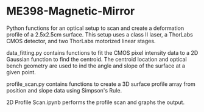 # ME398-Magnetic-Mirror

Python functions for an optical setup to scan and create a deformation profile of a 2.5x2.5cm surface. This setup uses a class II laser, a ThorLabs CMOS detector, and two ThorLabs motorized linear stages.

data_fitting.py contains functions to fit the CMOS pixel intensity data to a 2D Gaussian function to find the centroid. The centroid location and optical bench geometry are used to ind the angle and slope of the surface at a given point.

profile_scan.py contains functions to create a 3D surface profile array from position and slope data using Simpson's Rule.

2D Profile Scan.ipynb performs the profile scan and graphs the output.
